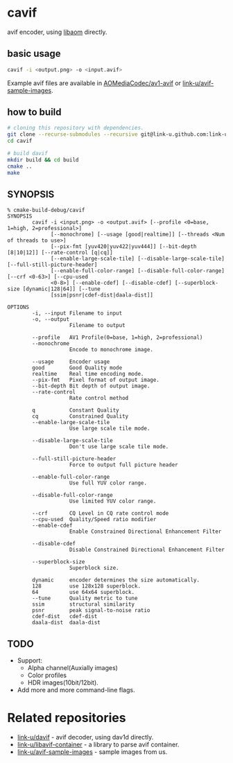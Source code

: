 # cavif

avif encoder, using [libaom](https://aomedia.googlesource.com/aom/) directly.

## basic usage

```bash
cavif -i <output.png> -o <input.avif>
```

Example avif files are available in [AOMediaCodec/av1-avif](https://github.com/AOMediaCodec/av1-avif/tree/master/testFiles) or [link-u/avif-sample-images](https://github.com/link-u/avif-sample-images).

## how to build

```bash
# cloning this repository with dependencies.
git clone --recurse-submodules --recursive git@link-u.github.com:link-u/cavif.git
cd cavif

# build davif
mkdir build && cd build
cmake ..
make
```

## SYNOPSIS

```
% cmake-build-debug/cavif
SYNOPSIS
        cavif -i <input.png> -o <output.avif> [--profile <0=base, 1=high, 2=professional>]
              [--monochrome] [--usage [good|realtime]] [--threads <Num of threads to use>]
              [--pix-fmt [yuv420|yuv422|yuv444]] [--bit-depth [8|10|12]] [--rate-control [q|cq]]
              [--enable-large-scale-tile] [--disable-large-scale-tile] [--full-still-picture-header]
              [--enable-full-color-range] [--disable-full-color-range] [--crf <0-63>] [--cpu-used
              <0-8>] [--enable-cdef] [--disable-cdef] [--superblock-size [dynamic|128|64]] [--tune
              [ssim|psnr|cdef-dist|daala-dist]]

OPTIONS
        -i, --input Filename to input
        -o, --output
                    Filename to output

        --profile   AV1 Profile(0=base, 1=high, 2=professional)
        --monochrome
                    Encode to monochrome image.

        --usage     Encoder usage
        good        Good Quality mode
        realtime    Real time encoding mode.
        --pix-fmt   Pixel format of output image.
        --bit-depth Bit depth of output image.
        --rate-control
                    Rate control method

        q           Constant Quality
        cq          Constrained Quality
        --enable-large-scale-tile
                    Use large scale tile mode.

        --disable-large-scale-tile
                    Don't use large scale tile mode.

        --full-still-picture-header
                    Force to output full picture header

        --enable-full-color-range
                    Use full YUV color range.

        --disable-full-color-range
                    Use limited YUV color range.

        --crf       CQ Level in CQ rate control mode
        --cpu-used  Quality/Speed ratio modifier
        --enable-cdef
                    Enable Constrained Directional Enhancement Filter

        --disable-cdef
                    Disable Constrained Directional Enhancement Filter

        --superblock-size
                    Superblock size.

        dynamic     encoder determines the size automatically.
        128         use 128x128 superblock.
        64          use 64x64 superblock.
        --tune      Quality metric to tune
        ssim        structural similarity
        psnr        peak signal-to-noise ratio
        cdef-dist   cdef-dist
        daala-dist  daala-dist
```

## TODO

 - Support:
   - Alpha channel(Auxially images)
   - Color profiles
   - HDR images(10bit/12bit).
 - Add more and more command-line flags.

# Related repositories

 - [link-u/davif](https://github.com/link-u/davif) - avif decoder, using dav1d directly.
 - [link-u/libavif-container](https://github.com/link-u/libavif-container) - a library to parse avif container.
 - [link-u/avif-sample-images](https://github.com/link-u/avif-sample-images) - sample images from us.
